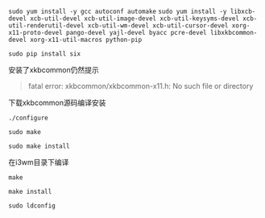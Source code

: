 `sudo yum install -y gcc autoconf automake`
`sudo yum install -y libxcb-devel xcb-util-devel xcb-util-image-devel xcb-util-keysyms-devel xcb-util-renderutil-devel xcb-util-wm-devel xcb-util-cursor-devel xorg-x11-proto-devel pango-devel yajl-devel byacc pcre-devel libxkbcommon-devel xorg-x11-util-macros python-pip`

`sudo pip install six`

安装了xkbcommon仍然提示
> fatal error: xkbcommon/xkbcommon-x11.h: No such file or directory

下载xkbcommon源码编译安装

`./configure`

`sudo make`

`sudo make install`


在i3wm目录下编译

`make`

`make install`

`sudo ldconfig`

